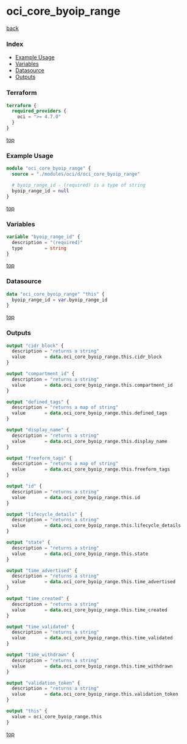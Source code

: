 # oci_core_byoip_range

[back](../oci.md)

### Index

- [Example Usage](#example-usage)
- [Variables](#variables)
- [Datasource](#datasource)
- [Outputs](#outputs)

### Terraform

```terraform
terraform {
  required_providers {
    oci = ">= 4.7.0"
  }
}
```

[top](#index)

### Example Usage

```terraform
module "oci_core_byoip_range" {
  source = "./modules/oci/d/oci_core_byoip_range"

  # byoip_range_id - (required) is a type of string
  byoip_range_id = null
}
```

[top](#index)

### Variables

```terraform
variable "byoip_range_id" {
  description = "(required)"
  type        = string
}
```

[top](#index)

### Datasource

```terraform
data "oci_core_byoip_range" "this" {
  byoip_range_id = var.byoip_range_id
}
```

[top](#index)

### Outputs

```terraform
output "cidr_block" {
  description = "returns a string"
  value       = data.oci_core_byoip_range.this.cidr_block
}

output "compartment_id" {
  description = "returns a string"
  value       = data.oci_core_byoip_range.this.compartment_id
}

output "defined_tags" {
  description = "returns a map of string"
  value       = data.oci_core_byoip_range.this.defined_tags
}

output "display_name" {
  description = "returns a string"
  value       = data.oci_core_byoip_range.this.display_name
}

output "freeform_tags" {
  description = "returns a map of string"
  value       = data.oci_core_byoip_range.this.freeform_tags
}

output "id" {
  description = "returns a string"
  value       = data.oci_core_byoip_range.this.id
}

output "lifecycle_details" {
  description = "returns a string"
  value       = data.oci_core_byoip_range.this.lifecycle_details
}

output "state" {
  description = "returns a string"
  value       = data.oci_core_byoip_range.this.state
}

output "time_advertised" {
  description = "returns a string"
  value       = data.oci_core_byoip_range.this.time_advertised
}

output "time_created" {
  description = "returns a string"
  value       = data.oci_core_byoip_range.this.time_created
}

output "time_validated" {
  description = "returns a string"
  value       = data.oci_core_byoip_range.this.time_validated
}

output "time_withdrawn" {
  description = "returns a string"
  value       = data.oci_core_byoip_range.this.time_withdrawn
}

output "validation_token" {
  description = "returns a string"
  value       = data.oci_core_byoip_range.this.validation_token
}

output "this" {
  value = oci_core_byoip_range.this
}
```

[top](#index)